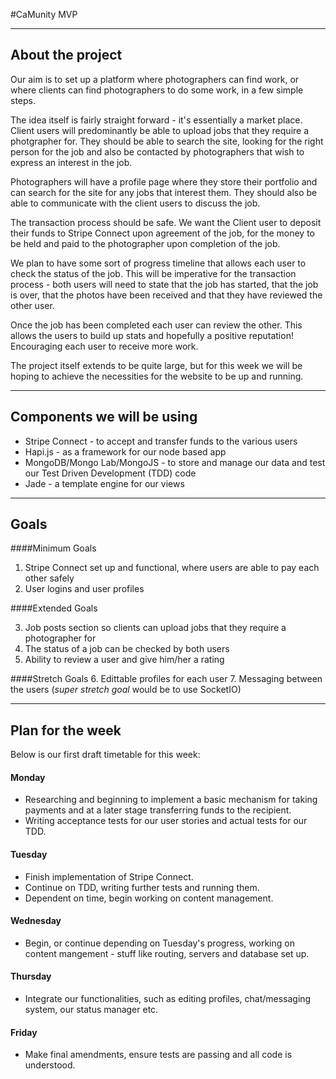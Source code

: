 #CaMunity MVP

------

## About the project

Our aim is to set up a platform where photographers can find work, or where clients can find photographers to do some work, in a few simple steps.

The idea itself is fairly straight forward - it's essentially a market place. Client users will predominantly be able to upload jobs that they require a photgrapher for. They should be able to search the site, looking for the right person for the job and also be contacted by photographers that wish to express an interest in the job.

Photographers will have a profile page where they store their portfolio and can search for the site for any jobs that interest them. They should also be able to communicate with the client users to discuss the job.

The transaction process should be safe. We want the Client user to deposit their funds to Stripe Connect upon agreement of the job, for the money to be held and paid to the photographer upon completion of the job.

We plan to have some sort of progress timeline that allows each user to check the status of the job. This will be imperative for the transaction process - both users will need to state that the job has started, that the job is over, that the photos have been received and that they have reviewed the other user.

Once the job has been completed each user can review the other. This allows the users to build up stats and hopefully a positive reputation! Encouraging each user to receive more work.

The project itself extends to be quite large, but for this week we will be hoping to achieve the necessities for the website to be up and running.

------

## Components we will be using

* Stripe Connect - to accept and transfer funds to the various users
* Hapi.js - as a framework for our node based app
* MongoDB/Mongo Lab/MongoJS - to store and manage our data and test our Test Driven Development (TDD) code
* Jade - a template engine for our views

------

## Goals

####Minimum Goals

1. Stripe Connect set up and functional, where users are able to pay each other safely
2. User logins and user profiles

####Extended Goals

3. Job posts section so clients can upload jobs that they require a photographer for
4. The status of a job can be checked by both users
5. Ability to review a user and give him/her a rating


####Stretch Goals
6. Edittable profiles for each user
7. Messaging between the users (*super stretch goal* would be to use SocketIO)

------

## Plan for the week

Below is our first draft timetable for this week:

#### Monday
* Researching and beginning to implement a basic mechanism for taking payments and at a later stage transferring funds to the recipient.
* Writing acceptance tests for our user stories and actual tests for our TDD.

#### Tuesday
* Finish implementation of Stripe Connect.
* Continue on TDD, writing further tests and running them.
* Dependent on time, begin working on content management. 

#### Wednesday
* Begin, or continue depending on Tuesday's progress, working on content mangement - stuff like routing, servers and database set up.

#### Thursday
* Integrate our functionalities, such as editing profiles, chat/messaging system, our status manager etc.

#### Friday
* Make final amendments, ensure tests are passing and all code is understood.
